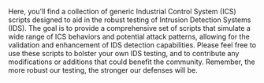 Here, you'll find a collection of generic Industrial Control System (ICS) scripts designed to aid in the robust testing of Intrusion Detection Systems (IDS). The goal is to provide a comprehensive set of scripts that simulate a wide range of ICS behaviors and potential attack patterns, allowing for the validation and enhancement of IDS detection capabilities. Please feel free to use these scripts to bolster your own IDS testing, and to contribute any modifications or additions that could benefit the community. Remember, the more robust our testing, the stronger our defenses will be.
